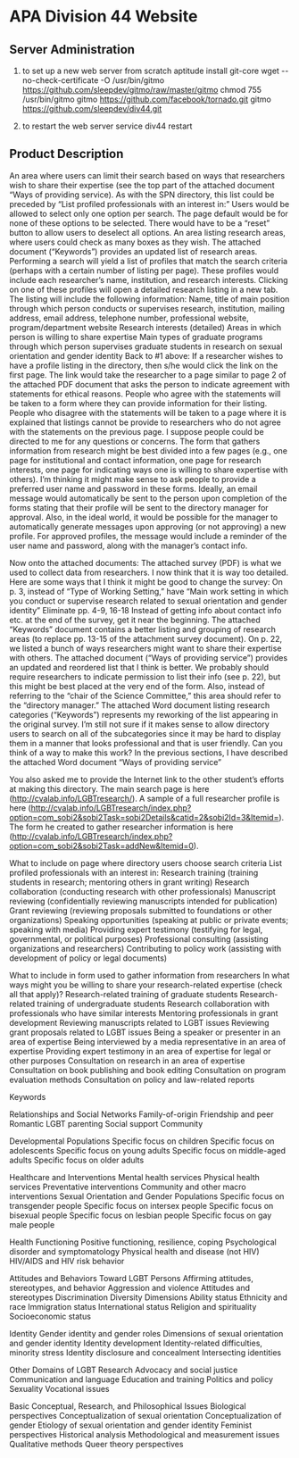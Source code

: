APA Division 44 Website
===================

Server Administration
---------------------

1. to set up a new web server from scratch
    aptitude install git-core
    wget --no-check-certificate -O /usr/bin/gitmo https://github.com/sleepdev/gitmo/raw/master/gitmo
    chmod 755 /usr/bin/gitmo
    gitmo https://github.com/facebook/tornado.git
    gitmo https://github.com/sleepdev/div44.git     

2. to restart the web server
    service div44 restart

Product Description
---------------------   

An area where users can limit their search based on ways that researchers wish to share their expertise (see the top part of the attached document “Ways of providing service). As with the SPN directory, this list could be preceded by “List profiled professionals with an interest in:” Users would be allowed to select only one option per search. The page default would be for none of these options to be selected. There would have to be a “reset” button to allow users to deselect all options.
An area listing research areas, where users could check as many boxes as they wish. The attached document (“Keywords”) provides an updated list of research areas.
Performing a search will yield a list of profiles that match the search criteria (perhaps with a certain number of listing per page). These profiles would include each researcher’s name, institution, and research interests.
Clicking on one of these profiles will open a detailed research listing in a new tab. The listing will include the following information:
Name, title of main position through which person conducts or supervises research, institution, mailing address, email address, telephone number, professional website, program/department website
Research interests (detailed)
Areas in which person is willing to share expertise
Main types of graduate programs through which person supervises graduate students in research on sexual orientation and gender identity
Back to #1 above: If a researcher wishes to have a profile listing in the directory, then s/he would click the link on the first page. The link would take the researcher to a page similar to page 2 of the attached PDF document that asks the person to indicate agreement with statements for ethical reasons. People who agree with the statements will be taken to a form where they can provide information for their listing. People who disagree with the statements will be taken to a page where it is explained that listings cannot be provide to researchers who do not agree with the statements on the previous page. I suppose people could be directed to me for any questions or concerns.
The form that gathers information from research might be best divided into a few pages (e.g., one page for institutional and contact information, one page for research interests, one page for indicating ways one is willing to share expertise with others). I’m thinking it might make sense to ask people to provide a preferred user name and password in these forms. Ideally, an email message would automatically be sent to the person upon completion of the forms stating that their profile will be sent to the directory manager for approval. Also, in the ideal world, it would be possible for the manager to automatically generate messages upon approving (or not approving) a new profile. For approved profiles, the message would include a reminder of the user name and password, along with the manager’s contact info.
 
Now onto the attached documents:
The attached survey (PDF) is what we used to collect data from researchers. I now think that it is way too detailed. Here are some ways that I think it might be good to change the survey:
On p. 3, instead of “Type of Working Setting,” have “Main work setting in which you conduct or supervise research related to sexual orientation and gender identity”
Eliminate pp. 4-9, 16-18
Instead of getting info about contact info etc. at the end of the survey, get it near the beginning.
The attached “Keywords” document contains a better listing and grouping of research areas (to replace pp. 13-15 of the attachment survey document).
On p. 22, we listed a bunch of ways researchers might want to share their expertise with others. The attached document (“Ways of providing service”) provides an updated and reordered list that I think is better.
We probably should require researchers to indicate permission to list their info (see p. 22), but this might be best placed at the very end of the form. Also, instead of referring to the “chair of the Science Committee,” this area should refer to the “directory manager.”
The attached Word document listing research categories (“Keywords”) represents my reworking of the list appearing in the original survey. I’m still not sure if it makes sense to allow directory users to search on all of the subcategories since it may be hard to display them in a manner that looks professional and that is user friendly. Can you think of a way to make this work?
In the previous sections, I have described the attached Word document “Ways of providing service”
 
You also asked me to provide the Internet link to the other student’s efforts at making this directory. The main search page is here (http://cvalab.info/LGBTresearch/). A sample of a full researcher profile is here (http://cvalab.info/LGBTresearch/index.php?option=com_sobi2&sobi2Task=sobi2Details&catid=2&sobi2Id=3&Itemid=). The form he created to gather researcher information is here (http://cvalab.info/LGBTresearch/index.php?option=com_sobi2&sobi2Task=addNew&Itemid=0).







What to include on page where directory users choose search criteria
List profiled professionals with an interest in:
Research training (training students in research; mentoring others in grant writing)
Research collaboration (conducting research with other professionals)
Manuscript reviewing (confidentially reviewing manuscripts intended for publication) Grant reviewing (reviewing proposals submitted to foundations or other organizations)
Speaking opportunities (speaking at public or private events; speaking with media)
Providing expert testimony (testifying for legal, governmental, or political purposes) 
Professional consulting (assisting organizations and researchers)
Contributing to policy work (assisting with development of policy or legal documents)

What to include in form used to gather information from researchers
In what ways might you be willing to share your research-related expertise (check all that apply)?
Research-related training of graduate students
Research-related training of undergraduate students 
Research collaboration with professionals who have similar interests 
Mentoring professionals in grant development
Reviewing manuscripts related to LGBT issues
Reviewing grant proposals related to LGBT issues
Being a speaker or presenter in an area of expertise 
Being interviewed by a media representative in an area of expertise
Providing expert testimony in an area of expertise for legal or other purposes
Consultation on research in an area of expertise 
Consultation on book publishing and book editing
Consultation on program evaluation methods
Consultation on policy and law-related reports






Keywords

Relationships and Social Networks
Family-of-origin
Friendship and peer
Romantic
LGBT parenting
Social support
Community

Developmental Populations
Specific focus on children
Specific focus on adolescents
Specific focus on young adults
Specific focus on middle-aged adults
Specific focus on older adults

Healthcare and Interventions
Mental health services
Physical health services
Preventative interventions
Community and other macro interventions
Sexual Orientation and Gender Populations
Specific focus on transgender people
Specific focus on intersex people
Specific focus on bisexual people
Specific focus on lesbian people
Specific focus on gay male people

Health Functioning
Positive functioning, resilience, coping
Psychological disorder and symptomatology
Physical health and disease (not HIV)
HIV/AIDS and HIV risk behavior

Attitudes and Behaviors Toward LGBT Persons
Affirming attitudes, stereotypes, and behavior 
Aggression and violence
Attitudes and stereotypes
Discrimination
Diversity Dimensions
Ability status
Ethnicity and race
Immigration status
International status
Religion and spirituality 
Socioeconomic status

Identity
Gender identity and gender roles
Dimensions of sexual orientation and gender identity 
Identity development
Identity-related difficulties, minority stress
Identity disclosure and concealment
Intersecting identities

Other Domains of LGBT Research
Advocacy and social justice
Communication and language
Education and training
Politics and policy
Sexuality 
Vocational issues

Basic Conceptual, Research, and Philosophical Issues
Biological perspectives
Conceptualization of sexual orientation
Conceptualization of gender
Etiology of sexual orientation and gender identity 
Feminist perspectives
Historical analysis
Methodological and measurement issues 
Qualitative methods
Queer theory perspectives


